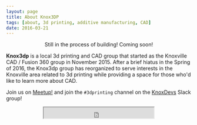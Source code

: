 ```yaml
---
layout: page
title: About Knox3DP
tags: [about, 3d printing, additive manufacturing, CAD]
date: 2016-03-21
---
```

<center> Still in the process of building! Coming soon! </center>

__Knox3dp__ is a local 3d printing and CAD group that started as the Knoxville CAD / Fusion 360 group in November 2015. After a brief hiatus in the Spring of 2016, the Knox3dp group has reorganized to serve interests in the Knoxville area related to 3d printing while providing a space for those who'd like to learn more about CAD.

Join us on [Meetup!](http://www.meetup.com/Knoxville-CAD-Fusion-360) and join the `#3dprinting` channel on the [KnoxDevs](http://knoxdevs.org) Slack group!
<center><iframe src="http://knoxdevs-slackin.herokuapp.com/iframe?large"/ style="border-width: 0px width: 161px; height: 30px;"></center>
